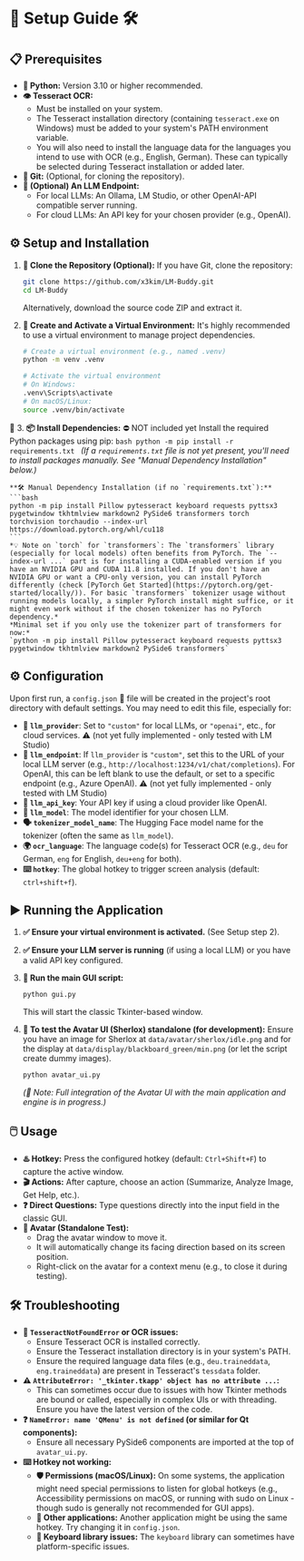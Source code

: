 # 🚀 Setup Guide 🛠️

## 📋 Prerequisites

*   **🐍 Python:** Version 3.10 or higher recommended.
*   **👁️ Tesseract OCR:**
    *   Must be installed on your system.
    *   The Tesseract installation directory (containing `tesseract.exe` on Windows) must be added to your system's PATH environment variable.
    *   You will also need to install the language data for the languages you intend to use with OCR (e.g., English, German). These can typically be selected during Tesseract installation or added later.
*   **🐙 Git:** (Optional, for cloning the repository).
*   **🧠 (Optional) An LLM Endpoint:**
    *   For local LLMs: An Ollama, LM Studio, or other OpenAI-API compatible server running.
    *   For cloud LLMs: An API key for your chosen provider (e.g., OpenAI).

## ⚙️ Setup and Installation

1.  **📂 Clone the Repository (Optional):**
    If you have Git, clone the repository:
    ```bash
    git clone https://github.com/x3kim/LM-Buddy.git
    cd LM-Buddy
    ```
    Alternatively, download the source code ZIP and extract it.

2.  **🌱 Create and Activate a Virtual Environment:**
    It's highly recommended to use a virtual environment to manage project dependencies.
    ```bash
    # Create a virtual environment (e.g., named .venv)
    python -m venv .venv

    # Activate the virtual environment
    # On Windows:
    .venv\Scripts\activate
    # On macOS/Linux:
    source .venv/bin/activate
    ```

🚨 3.  **📦 Install Dependencies:** ⛔ NOT included yet
    Install the required Python packages using pip:
    ```bash
    python -m pip install -r requirements.txt
    ```
    *(If a `requirements.txt` file is not yet present, you'll need to install packages manually. See "Manual Dependency Installation" below.)*

    **🛠️ Manual Dependency Installation (if no `requirements.txt`):**
    ```bash
    python -m pip install Pillow pytesseract keyboard requests pyttsx3 pygetwindow tkhtmlview markdown2 PySide6 transformers torch torchvision torchaudio --index-url https://download.pytorch.org/whl/cu118
    ```
    *💡 Note on `torch` for `transformers`: The `transformers` library (especially for local models) often benefits from PyTorch. The `--index-url ...` part is for installing a CUDA-enabled version if you have an NVIDIA GPU and CUDA 11.8 installed. If you don't have an NVIDIA GPU or want a CPU-only version, you can install PyTorch differently (check [PyTorch Get Started](https://pytorch.org/get-started/locally/)). For basic `transformers` tokenizer usage without running models locally, a simpler PyTorch install might suffice, or it might even work without if the chosen tokenizer has no PyTorch dependency.*
    *Minimal set if you only use the tokenizer part of transformers for now:*
    `python -m pip install Pillow pytesseract keyboard requests pyttsx3 pygetwindow tkhtmlview markdown2 PySide6 transformers`


## ⚙️ Configuration

Upon first run, a `config.json` 📄 file will be created in the project's root directory with default settings. You may need to edit this file, especially for:

*   **🔌 `llm_provider`**: Set to `"custom"` for local LLMs, or `"openai"`, etc., for cloud services. ⚠️ (not yet fully implemented - only tested with LM Studio)
*   **🔗 `llm_endpoint`**: If `llm_provider` is `"custom"`, set this to the URL of your local LLM server (e.g., `http://localhost:1234/v1/chat/completions`). For OpenAI, this can be left blank to use the default, or set to a specific endpoint (e.g., Azure OpenAI). ⚠️ (not yet fully implemented - only tested with LM Studio)
*   **🔑 `llm_api_key`**: Your API key if using a cloud provider like OpenAI.
*   **🤖 `llm_model`**: The model identifier for your chosen LLM.
*   **🗣️ `tokenizer_model_name`**: The Hugging Face model name for the tokenizer (often the same as `llm_model`).
*   **🌍 `ocr_language`**: The language code(s) for Tesseract OCR (e.g., `deu` for German, `eng` for English, `deu+eng` for both).
*   **⌨️ `hotkey`**: The global hotkey to trigger screen analysis (default: `ctrl+shift+f`).

## ▶️ Running the Application

1.  **✅ Ensure your virtual environment is activated.** (See Setup step 2).
2.  **✅ Ensure your LLM server is running** (if using a local LLM) or you have a valid API key configured.
3.  **🚀 Run the main GUI script:**
    ```bash
    python gui.py
    ```
    This will start the classic Tkinter-based window.

4.  **🤖 To test the Avatar UI (Sherlox) standalone (for development):**
    Ensure you have an image for Sherlox at `data/avatar/sherlox/idle.png` and for the display at `data/display/blackboard_green/min.png` (or let the script create dummy images).
    ```bash
    python avatar_ui.py
    ```

    *(📝 Note: Full integration of the Avatar UI with the main application and engine is in progress.)*

## 🖱️ Usage

*   **♨️ Hotkey:** Press the configured hotkey (default: `Ctrl+Shift+F`) to capture the active window.
*   **🎬 Actions:** After capture, choose an action (Summarize, Analyze Image, Get Help, etc.).
*   **❓ Direct Questions:** Type questions directly into the input field in the classic GUI.
*   **👤 Avatar (Standalone Test):**
    *   Drag the avatar window to move it.
    *   It will automatically change its facing direction based on its screen position.
    *   Right-click on the avatar for a context menu (e.g., to close it during testing).

## 🛠️ Troubleshooting

*   **🚫 `TesseractNotFoundError` or OCR issues:**
    *   Ensure Tesseract OCR is installed correctly.
    *   Ensure the Tesseract installation directory is in your system's PATH.
    *   Ensure the required language data files (e.g., `deu.traineddata`, `eng.traineddata`) are present in Tesseract's `tessdata` folder.
*   **⚠️ `AttributeError: '_tkinter.tkapp' object has no attribute ...`:**
    *   This can sometimes occur due to issues with how Tkinter methods are bound or called, especially in complex UIs or with threading. Ensure you have the latest version of the code.
*   **❓ `NameError: name 'QMenu' is not defined` (or similar for Qt components):**
    *   Ensure all necessary PySide6 components are imported at the top of `avatar_ui.py`.
*   **⌨️ Hotkey not working:**
    *   **🛡️ Permissions (macOS/Linux):** On some systems, the application might need special permissions to listen for global hotkeys (e.g., Accessibility permissions on macOS, or running with sudo on Linux - though sudo is generally not recommended for GUI apps).
    *   **🔄 Other applications:** Another application might be using the same hotkey. Try changing it in `config.json`.
    *   **🔧 Keyboard library issues:** The `keyboard` library can sometimes have platform-specific issues.
